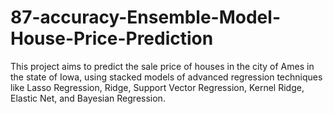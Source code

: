 # 87-accuracy-Ensemble-Model-House-Price-Prediction
This project aims to predict the sale price of houses in the city of Ames in the state of Iowa, using stacked models of advanced regression techniques like Lasso Regression, Ridge, Support Vector Regression, Kernel Ridge, Elastic Net, and Bayesian Regression.
